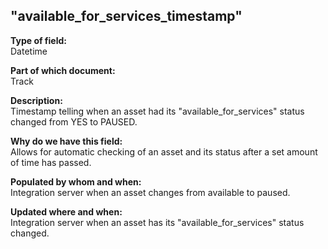 ## "available_for_services_timestamp"

**Type of field:**  
Datetime  

**Part of which document:**  
Track

**Description:**  
Timestamp telling when an asset had its "available_for_services" status changed from YES to PAUSED.

**Why do we have this field:**  
Allows for automatic checking of an asset and its status after a set amount of time has passed.

**Populated by whom and when:**  
Integration server when an asset changes from available to paused.  

**Updated where and when:**  
Integration server when an asset has its "available_for_services" status changed.